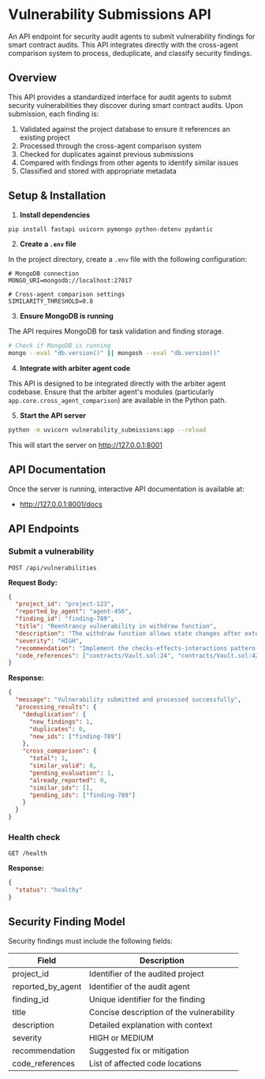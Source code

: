 # Vulnerability Submissions API

An API endpoint for security audit agents to submit vulnerability findings for smart contract audits. This API integrates directly with the cross-agent comparison system to process, deduplicate, and classify security findings.

## Overview

This API provides a standardized interface for audit agents to submit security vulnerabilities they discover during smart contract audits. Upon submission, each finding is:

1. Validated against the project database to ensure it references an existing project
2. Processed through the cross-agent comparison system
3. Checked for duplicates against previous submissions
4. Compared with findings from other agents to identify similar issues
5. Classified and stored with appropriate metadata

## Setup & Installation

1. **Install dependencies**

```bash
pip install fastapi uvicorn pymongo python-dotenv pydantic
```

2. **Create a `.env` file**

In the project directory, create a `.env` file with the following configuration:

```
# MongoDB connection
MONGO_URI=mongodb://localhost:27017

# Cross-agent comparison settings
SIMILARITY_THRESHOLD=0.8
```

3. **Ensure MongoDB is running**

The API requires MongoDB for task validation and finding storage.

```bash
# Check if MongoDB is running
mongo --eval "db.version()" || mongosh --eval "db.version()"
```

4. **Integrate with arbiter agent code**

This API is designed to be integrated directly with the arbiter agent codebase. Ensure that the arbiter agent's modules (particularly `app.core.cross_agent_comparison`) are available in the Python path.

5. **Start the API server**

```bash
python -m uvicorn vulnerability_submissions:app --reload
```

This will start the server on http://127.0.0.1:8001

## API Documentation

Once the server is running, interactive API documentation is available at:

- http://127.0.0.1:8001/docs

## API Endpoints

### Submit a vulnerability

```
POST /api/vulnerabilities
```

**Request Body:**

```json
{
  "project_id": "project-123",
  "reported_by_agent": "agent-456",
  "finding_id": "finding-789",
  "title": "Reentrancy vulnerability in withdraw function",
  "description": "The withdraw function allows state changes after external calls, creating a potential reentrancy condition where an attacker can drain funds.",
  "severity": "HIGH",
  "recommendation": "Implement the checks-effects-interactions pattern by updating balances before making external calls.",
  "code_references": ["contracts/Vault.sol:24", "contracts/Vault.sol:42"]
}
```

**Response:**

```json
{
  "message": "Vulnerability submitted and processed successfully",
  "processing_results": {
    "deduplication": {
      "new_findings": 1,
      "duplicates": 0,
      "new_ids": ["finding-789"]
    },
    "cross_comparison": {
      "total": 1,
      "similar_valid": 0,
      "pending_evaluation": 1,
      "already_reported": 0,
      "similar_ids": [],
      "pending_ids": ["finding-789"]
    }
  }
}
```

### Health check

```
GET /health
```

**Response:**

```json
{
  "status": "healthy"
}
```

## Security Finding Model

Security findings must include the following fields:

| Field             | Description                              |
| ----------------- | ---------------------------------------- |
| project_id        | Identifier of the audited project        |
| reported_by_agent | Identifier of the audit agent            |
| finding_id        | Unique identifier for the finding        |
| title             | Concise description of the vulnerability |
| description       | Detailed explanation with context        |
| severity          | HIGH or MEDIUM                           |
| recommendation    | Suggested fix or mitigation              |
| code_references   | List of affected code locations          |
